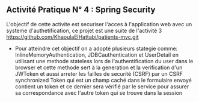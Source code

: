 ##  Activité Pratique N° 4 : Spring Security
L'objectif de cette activite est securiser l'acces à l'application web avec un systeme d'authetification, ce projet est une suite de l'activité  3  https://github.com/KhaoulaElHattabi/patients-mvc.git
- Pour atteindre cet objectif on a adopté plusieurs stategie comme: InlineMemoryAuthentication, JDBCauthentication et UserDetail en utilisant une methode stateless lors de l'authentification du user dans le browser et cette methode sert à la generation et la verification d'un JWToken et aussi arreter les failles de securité (CSRF) par un CSRF synchronized Token qui est un champ caché dans le formulaire envoyé contient un token et ce dernier sera vérifié par le service pour assurer sa correspondance avec l'autre token qui se trouve dans la session  
